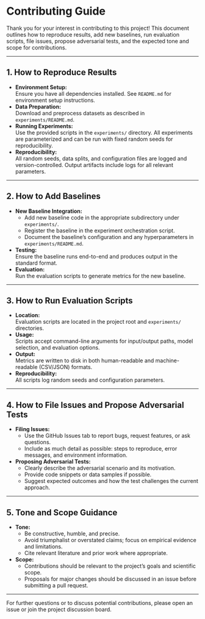 # Contributing Guide

Thank you for your interest in contributing to this project! This document outlines how to reproduce results, add new baselines, run evaluation scripts, file issues, propose adversarial tests, and the expected tone and scope for contributions.

---

## 1. How to Reproduce Results

- **Environment Setup:**  
  Ensure you have all dependencies installed. See `README.md` for environment setup instructions.
- **Data Preparation:**  
  Download and preprocess datasets as described in `experiments/README.md`.
- **Running Experiments:**  
  Use the provided scripts in the `experiments/` directory. All experiments are parameterized and can be run with fixed random seeds for reproducibility.
- **Reproducibility:**  
  All random seeds, data splits, and configuration files are logged and version-controlled. Output artifacts include logs for all relevant parameters.

---

## 2. How to Add Baselines

- **New Baseline Integration:**  
  - Add new baseline code in the appropriate subdirectory under `experiments/`.
  - Register the baseline in the experiment orchestration script.
  - Document the baseline’s configuration and any hyperparameters in `experiments/README.md`.
- **Testing:**  
  Ensure the baseline runs end-to-end and produces output in the standard format.
- **Evaluation:**  
  Run the evaluation scripts to generate metrics for the new baseline.

---

## 3. How to Run Evaluation Scripts

- **Location:**  
  Evaluation scripts are located in the project root and `experiments/` directories.
- **Usage:**  
  Scripts accept command-line arguments for input/output paths, model selection, and evaluation options.
- **Output:**  
  Metrics are written to disk in both human-readable and machine-readable (CSV/JSON) formats.
- **Reproducibility:**  
  All scripts log random seeds and configuration parameters.

---

## 4. How to File Issues and Propose Adversarial Tests

- **Filing Issues:**  
  - Use the GitHub Issues tab to report bugs, request features, or ask questions.
  - Include as much detail as possible: steps to reproduce, error messages, and environment information.
- **Proposing Adversarial Tests:**  
  - Clearly describe the adversarial scenario and its motivation.
  - Provide code snippets or data samples if possible.
  - Suggest expected outcomes and how the test challenges the current approach.

---

## 5. Tone and Scope Guidance

- **Tone:**  
  - Be constructive, humble, and precise.
  - Avoid triumphalist or overstated claims; focus on empirical evidence and limitations.
  - Cite relevant literature and prior work where appropriate.
- **Scope:**  
  - Contributions should be relevant to the project’s goals and scientific scope.
  - Proposals for major changes should be discussed in an issue before submitting a pull request.

---

For further questions or to discuss potential contributions, please open an issue or join the project discussion board.
